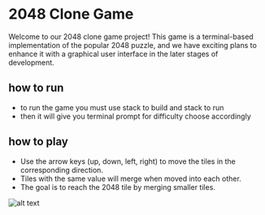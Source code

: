 # 2048 Clone Game
Welcome to our 2048 clone game project! This game is a terminal-based implementation of the popular 2048 puzzle, and we have exciting plans to enhance it with a graphical user interface in the later stages of development.
## how to run
- to run the game you must use stack to build and stack to run
- then it will give you terminal prompt for difficulty choose accordingly 
## how to play
- Use the arrow keys (up, down, left, right) to move the tiles in the corresponding direction.
- Tiles with the same value will merge when moved into each other.
- The goal is to reach the 2048 tile by merging smaller tiles.

![alt text](https://github.com/rgzam/2048/blob/main/Screenshot%202023-12-10%20at%209.59.08%E2%80%AFPM.png)
